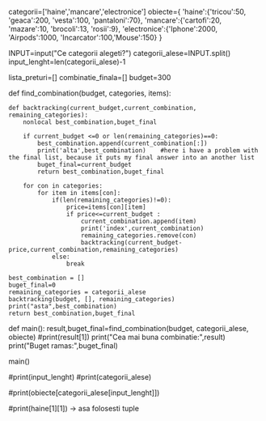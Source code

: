 categorii=['haine','mancare','electronice']
obiecte={
    'haine':{'tricou':50, 'geaca':200, 'vesta':100, 'pantaloni':70},
    'mancare':{'cartofi':20, 'mazare':10, 'brocoli':13, 'rosii':9},
    'electronice':{'Iphone':2000, 'Airpods':1000, 'Incarcator':100,'Mouse':150}
}

INPUT=input("Ce categorii alegeti?")
categorii_alese=INPUT.split()
input_lenght=len(categorii_alese)-1

lista_preturi=[]
combinatie_finala=[]
budget=300

def find_combination(budget, categories, items):
    
    def backtracking(current_budget,current_combination, remaining_categories):
        nonlocal best_combination,buget_final
        
        if current_budget <=0 or len(remaining_categories)==0:
            best_combination.append(current_combination[:])
            print('alta',best_combination)    #here i have a problem with the final list, because it puts my final answer into an another list
            buget_final=current_budget
            return best_combination,buget_final
        
        for con in categories:
            for item in items[con]:
                if(len(remaining_categories)!=0):
                    price=items[con][item]
                    if price<=current_budget :
                        current_combination.append(item)
                        print('index',current_combination)
                        remaining_categories.remove(con)
                        backtracking(current_budget-price,current_combination,remaining_categories)
                else:
                    break
                    
    best_combination = []
    buget_final=0
    remaining_categories = categorii_alese
    backtracking(budget, [], remaining_categories)
    print("asta",best_combination)
    return best_combination,buget_final

def main():
    result,buget_final=find_combination(budget, categorii_alese, obiecte)
    #print(result[1])
    print("Cea mai buna combinatie:",result)
    print("Buget ramas:",buget_final)
        
main()





#print(input_lenght)
#print(categorii_alese)

#print(obiecte[categorii_alese[input_lenght]])

#print(haine[1][1]) -> asa folosesti tuple    
